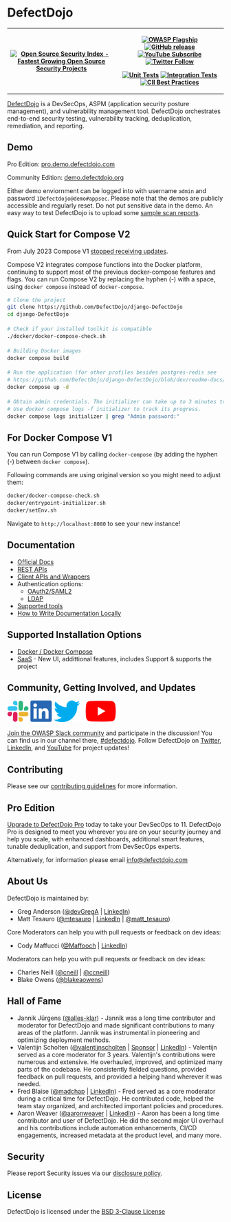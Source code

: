 # DefectDojo

<table>
    <tr styl="margin: 0; position: absolute; top: 50%; -ms-transform: translateY(-50%); transform: translateY(-50%);">
        <th>
            <a href="https://opensourcesecurityindex.io/" target="_blank" rel="noopener">
                <img style="width: 282px; height: 56px" src="https://opensourcesecurityindex.io/badge.svg"
                alt="Open Source Security Index - Fastest Growing Open Source Security Projects" width="282" height="56" />
            </a>
        </th>
        <th>
            <p>
                <a href="https://www.owasp.org/index.php/OWASP_DefectDojo_Project"><img src="https://img.shields.io/badge/owasp-flagship%20project-orange.svg" alt="OWASP Flagship"></a>
                <a href="https://github.com/DefectDojo/django-DefectDojo/releases/latest"><img src="https://img.shields.io/github/release/DefectDojo/django-DefectDojo.svg" alt="GitHub release"></a>
                <a href="https://www.youtube.com/channel/UCWw9qzqptiIvTqSqhOFuCuQ"><img src="https://img.shields.io/badge/youtube-subscribe-%23c4302b.svg" alt="YouTube Subscribe"></a>
                <a href="https://twitter.com/defectdojo/"><img src="https://img.shields.io/twitter/follow/defectdojo.svg?style=social&amp;label=Follow" alt="Twitter Follow"></a>
            </p>
            <p>
                <a href="https://github.com/DefectDojo/django-DefectDojo/actions"><img src="https://github.com/DefectDojo/django-DefectDojo/actions/workflows/unit-tests.yml/badge.svg?branch=master" alt="Unit Tests"></a>
                <a href="https://github.com/DefectDojo/django-DefectDojo/actions"><img src="https://github.com/DefectDojo/django-DefectDojo/actions/workflows/integration-tests.yml/badge.svg?branch=master" alt="Integration Tests"></a>
                <a href="https://bestpractices.coreinfrastructure.org/projects/2098"><img src="https://bestpractices.coreinfrastructure.org/projects/2098/badge" alt="CII Best Practices"></a>
            </p>
        </th>
    </tr>
 </table>

[DefectDojo](https://www.defectdojo.com/) is a DevSecOps, ASPM (application security posture management), and
vulnerability management tool.  DefectDojo orchestrates end-to-end security testing, vulnerability tracking,
deduplication, remediation, and reporting.

## Demo

Pro Edition: [pro.demo.defectdojo.com](https://pro.demo.defectdojo.com)

Community Edition: [demo.defectdojo.org](https://demo.defectdojo.org)

Either demo enviornment can be logged into with username `admin` and password `1Defectdojo@demo#appsec`. Please note that the demos are publicly accessible
and regularly reset. Do not put sensitive data in the demo. An easy way to test DefectDojo is to upload some [sample scan reports](https://github.com/DefectDojo/django-DefectDojo/tree/master/unittests/scans).

## Quick Start for Compose V2

From July 2023 Compose V1 [stopped receiving updates](https://docs.docker.com/compose/reference/).

Compose V2 integrates compose functions into the Docker platform, continuing to support most of the previous
docker-compose features and flags. You can run Compose V2 by replacing the hyphen (-) with a space, using
`docker compose` instead of `docker-compose`.

```sh
# Clone the project
git clone https://github.com/DefectDojo/django-DefectDojo
cd django-DefectDojo

# Check if your installed toolkit is compatible
./docker/docker-compose-check.sh

# Building Docker images
docker compose build

# Run the application (for other profiles besides postgres-redis see  
# https://github.com/DefectDojo/django-DefectDojo/blob/dev/readme-docs/DOCKER.md)
docker compose up -d

# Obtain admin credentials. The initializer can take up to 3 minutes to run.
# Use docker compose logs -f initializer to track its progress.
docker compose logs initializer | grep "Admin password:"
```

## For Docker Compose V1

You can run Compose V1 by calling `docker-compose` (by adding the hyphen (-) between `docker compose`). 

Following commands are using original version so you might need to adjust them:
```sh
docker/docker-compose-check.sh
docker/entrypoint-initializer.sh
docker/setEnv.sh
```

Navigate to `http://localhost:8080` to see your new instance!

## Documentation

* [Official Docs](https://docs.defectdojo.com/)
* [REST APIs](https://docs.defectdojo.com/en/open_source/api-v2-docs/)
* [Client APIs and Wrappers](https://docs.defectdojo.com/en/open_source/api-v2-docs/#clients--api-wrappers)
* Authentication options:
    * [OAuth2/SAML2](https://docs.defectdojo.com/en/open_source/archived_docs/integrations/social-authentication/)
    * [LDAP](https://docs.defectdojo.com/en/open_source/ldap-authentication/)
* [Supported tools](https://docs.defectdojo.com/en/connecting_your_tools/parsers/)
* [How to Write Documentation Locally](/docs/README.md)

## Supported Installation Options

* [Docker / Docker Compose](readme-docs/DOCKER.md)
* [SaaS](https://www.defectdojo.com/) - New UI, addittional features, includes Support & supports the project

## Community, Getting Involved, and Updates

[<img src="https://raw.githubusercontent.com/DefectDojo/django-DefectDojo/dev/docs/assets/images/slack-logo-icon.png" alt="Slack" height="50"/>](https://owasp.org/slack/invite)
[<img src="https://raw.githubusercontent.com/DefectDojo/django-DefectDojo/dev/docs/assets/images/Linkedin-logo-icon-png.png" alt="LinkedIn" height="50"/>](https://www.linkedin.com/company/defectdojo)
[<img src="https://raw.githubusercontent.com/DefectDojo/django-DefectDojo/dev/docs/assets/images/Twitter_Logo.png" alt="Twitter" height="50"/>](https://twitter.com/defectdojo)
[<img src="https://raw.githubusercontent.com/DefectDojo/django-DefectDojo/dev/docs/assets/images/YouTube-Emblem.png" alt="Youtube" height="50"/>](https://www.youtube.com/channel/UCWw9qzqptiIvTqSqhOFuCuQ)

[Join the OWASP Slack community](https://owasp.org/slack/invite) and participate in the discussion! You can find us in
our channel there, [#defectdojo](https://owasp.slack.com/channels/defectdojo). Follow DefectDojo on
[Twitter](https://twitter.com/defectdojo), [LinkedIn](https://www.linkedin.com/company/defectdojo), and
[YouTube](https://www.youtube.com/channel/UCWw9qzqptiIvTqSqhOFuCuQ) for project updates!

## Contributing

Please see our [contributing guidelines](readme-docs/CONTRIBUTING.md) for more
information.

## Pro Edition
[Upgrade to DefectDojo Pro](https://www.defectdojo.com/) today to take your DevSecOps to 11. DefectDojo Pro is
designed to meet you wherever you are on your security journey and help you scale, with enhanced dashboards, additional
smart features, tunable deduplication, and support from DevSecOps experts.

Alternatively, for information please email info@defectdojo.com

## About Us

DefectDojo is maintained by:
* Greg Anderson ([@devGregA](https://github.com/devgrega) | [LinkedIn](https://www.linkedin.com/in/g-anderson/))
* Matt Tesauro ([@mtesauro](https://github.com/mtesauro) | [LinkedIn](https://www.linkedin.com/in/matttesauro/) |
  [@matt_tesauro](https://twitter.com/matt_tesauro))

Core Moderators can help you with pull requests or feedback on dev ideas:
* Cody Maffucci ([@Maffooch](https://github.com/maffooch) | [LinkedIn](https://www.linkedin.com/in/cody-maffucci))

Moderators can help you with pull requests or feedback on dev ideas:
* Charles Neill ([@cneill](https://github.com/cneill) | [@ccneill](https://twitter.com/ccneill))
* Blake Owens ([@blakeaowens](https://github.com/blakeaowens))

## Hall of Fame
* Jannik Jürgens ([@alles-klar](https://github.com/alles-klar)) - Jannik was a long time contributor and moderator for 
  DefectDojo and made significant contributions to many areas of the platform. Jannik was instrumental in pioneering 
  and optimizing deployment methods.
* Valentijn Scholten ([@valentijnscholten](https://github.com/valentijnscholten) |
  [Sponsor](https://github.com/sponsors/valentijnscholten) |
  [LinkedIn](https://www.linkedin.com/in/valentijn-scholten/)) - Valentijn served as a core moderator for 3 years.
  Valentijn's contributions were numerous and extensive. He overhauled, improved, and optimized many parts of the
  codebase. He consistently fielded questions, provided feedback on pull requests, and provided a helping hand wherever
  it was needed.
* Fred Blaise ([@madchap](https://github.com/madchap) | [LinkedIn](https://www.linkedin.com/in/fredblaise/)) - Fred
  served as a core moderator during a critical time for DefectDojo. He contributed code, helped the team stay organized,
  and architected important policies and procedures.
* Aaron Weaver ([@aaronweaver](https://github.com/aaronweaver) | [LinkedIn](https://www.linkedin.com/in/aweaver/)) -
  Aaron has been a long time contributor and user of DefectDojo. He did the second major UI overhaul and his
  contributions include automation enhancements, CI/CD engagements, increased metadata at the product level, and many
  more.

## Security

Please report Security issues via our [disclosure policy](readme-docs/SECURITY.md).

## License

DefectDojo is licensed under the [BSD 3-Clause License](LICENSE.md)
